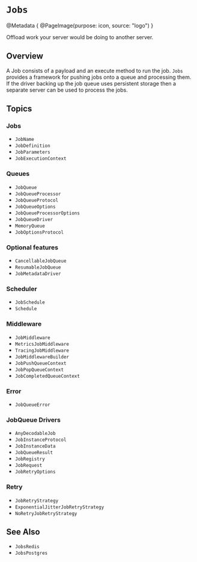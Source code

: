 # ``Jobs``

@Metadata {
    @PageImage(purpose: icon, source: "logo")
}

Offload work your server would be doing to another server. 

## Overview

A Job consists of a payload and an execute method to run the job. `Jobs` provides a framework for pushing jobs onto a queue and processing them. If the driver backing up the job queue uses persistent storage then a separate server can be used to process the jobs.

## Topics

### Jobs

- ``JobName``
- ``JobDefinition``
- ``JobParameters``
- ``JobExecutionContext``

### Queues

- ``JobQueue``
- ``JobQueueProcessor``
- ``JobQueueProtocol``
- ``JobQueueOptions``
- ``JobQueueProcessorOptions``
- ``JobQueueDriver``
- ``MemoryQueue``
- ``JobOptionsProtocol``

### Optional features

- ``CancellableJobQueue``
- ``ResumableJobQueue``
- ``JobMetadataDriver``

### Scheduler

- ``JobSchedule``
- ``Schedule``

### Middleware

- ``JobMiddleware``
- ``MetricsJobMiddleware``
- ``TracingJobMiddleware``
- ``JobMiddlewareBuilder``
- ``JobPushQueueContext``
- ``JobPopQueueContext``
- ``JobCompletedQueueContext``

### Error

- ``JobQueueError``

### JobQueue Drivers

- ``AnyDecodableJob``
- ``JobInstanceProtocol``
- ``JobInstanceData``
- ``JobQueueResult``
- ``JobRegistry``
- ``JobRequest``
- ``JobRetryOptions``

### Retry

- ``JobRetryStrategy``
- ``ExponentialJitterJobRetryStrategy``
- ``NoRetryJobRetryStrategy``

## See Also

- ``JobsRedis``
- ``JobsPostgres``
